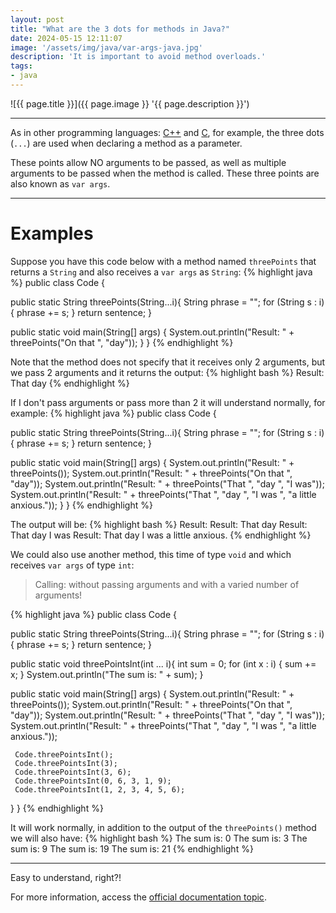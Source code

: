 ```yaml
---
layout: post
title: "What are the 3 dots for methods in Java?"
date: 2024-05-15 12:11:07
image: '/assets/img/java/var-args-java.jpg'
description: 'It is important to avoid method overloads.'
tags:
- java
---
```


![{{ page.title }}]({{ page.image }} '{{ page.description }}')

---

As in other programming languages: [C++](https://terminalroot.com/tags#cpp) and [C](https://terminalroot.com/tags#clanguage), for example, the three dots (`...`) are used when declaring a method as a parameter.

These points allow NO arguments to be passed, as well as multiple arguments to be passed when the method is called. These three points are also known as `var args`.

---

# Examples
Suppose you have this code below with a method named `threePoints` that returns a `String` and also receives a `var args` as `String`:
{% highlight java %}
public class Code {

   public static String threePoints(String...i){
     String phrase = "";
     for (String s : i) {
       phrase += s;
     }
     return sentence;
   }

   public static void main(String[] args) {
     System.out.println("Result: " + threePoints("On that ", "day"));
   }
}
{% endhighlight %}

Note that the method does not specify that it receives only 2 arguments, but we pass 2 arguments and it returns the output:
{% highlight bash %}
Result: That day
{% endhighlight %}

If I don't pass arguments or pass more than 2 it will understand normally, for example:
{% highlight java %}
public class Code {

   public static String threePoints(String...i){
     String phrase = "";
     for (String s : i) {
       phrase += s;
     }
     return sentence;
   }

   public static void main(String[] args) {
     System.out.println("Result: " + threePoints());
     System.out.println("Result: " + threePoints("On that ", "day"));
     System.out.println("Result: " + threePoints("That ", "day ", "I was"));
     System.out.println("Result: " + threePoints("That ", "day ", "I was ", "a little anxious."));
   }
}
{% endhighlight %}

The output will be:
{% highlight bash %}
Result:
Result: That day
Result: That day I was
Result: That day I was a little anxious.
{% endhighlight %}

We could also use another method, this time of type `void` and which receives `var args` of type `int`:
> Calling: without passing arguments and with a varied number of arguments!

{% highlight java %}
public class Code {

   public static String threePoints(String...i){
     String phrase = "";
     for (String s : i) {
       phrase += s;
     }
     return sentence;
   }

   public static void threePointsInt(int ... i){
     int sum = 0;
     for (int x : i) {
       sum += x;
     }
     System.out.println("The sum is: " + sum);
   }

   public static void main(String[] args) {
     System.out.println("Result: " + threePoints());
     System.out.println("Result: " + threePoints("On that ", "day"));
     System.out.println("Result: " + threePoints("That ", "day ", "I was"));
     System.out.println("Result: " + threePoints("That ", "day ", "I was ", "a little anxious."));

     Code.threePointsInt();
     Code.threePointsInt(3);
     Code.threePointsInt(3, 6);
     Code.threePointsInt(0, 6, 3, 1, 9);
     Code.threePointsInt(1, 2, 3, 4, 5, 6);
   }
}
{% endhighlight %}

It will work normally, in addition to the output of the `threePoints()` method we will also have:
{% highlight bash %}
The sum is: 0
The sum is: 3
The sum is: 9
The sum is: 19
The sum is: 21
{% endhighlight %}

---

Easy to understand, right?!

For more information, access the [official documentation topic](https://docs.oracle.com/javase/tutorial/java/javaOO/arguments.html#varargs).

